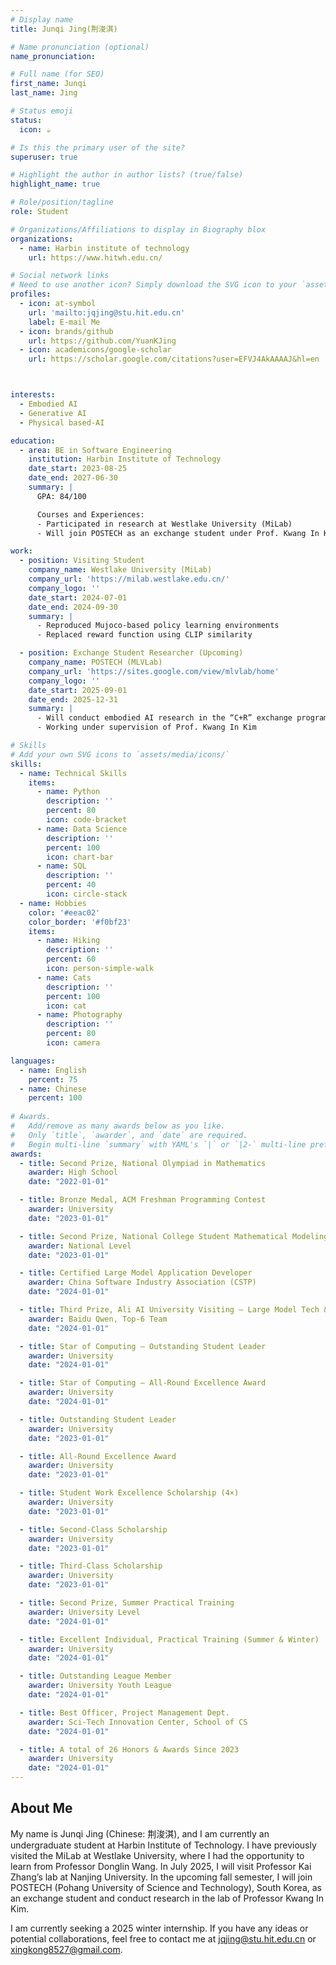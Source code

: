 ```yaml
---
# Display name
title: Junqi Jing(荆浚淇)

# Name pronunciation (optional)
name_pronunciation: 

# Full name (for SEO)
first_name: Junqi
last_name: Jing

# Status emoji
status:
  icon: ☕️

# Is this the primary user of the site?
superuser: true

# Highlight the author in author lists? (true/false)
highlight_name: true

# Role/position/tagline
role: Student

# Organizations/Affiliations to display in Biography blox
organizations:
  - name: Harbin institute of technology
    url: https://www.hitwh.edu.cn/

# Social network links
# Need to use another icon? Simply download the SVG icon to your `assets/media/icons/` folder.
profiles:
  - icon: at-symbol
    url: 'mailto:jqjing@stu.hit.edu.cn'
    label: E-mail Me
  - icon: brands/github
    url: https://github.com/YuanKJing
  - icon: academicons/google-scholar
    url: https://scholar.google.com/citations?user=EFVJ4AkAAAAJ&hl=en



interests:
  - Embodied AI
  - Generative AI
  - Physical based-AI

education:
  - area: BE in Software Engineering
    institution: Harbin Institute of Technology
    date_start: 2023-08-25
    date_end: 2027-06-30
    summary: |
      GPA: 84/100

      Courses and Experiences:
      - Participated in research at Westlake University (MiLab)
      - Will join POSTECH as an exchange student under Prof. Kwang In Kim

work:
  - position: Visiting Student
    company_name: Westlake University (MiLab)
    company_url: 'https://milab.westlake.edu.cn/'
    company_logo: ''
    date_start: 2024-07-01
    date_end: 2024-09-30
    summary: |
      - Reproduced Mujoco-based policy learning environments
      - Replaced reward function using CLIP similarity

  - position: Exchange Student Researcher (Upcoming)
    company_name: POSTECH (MLVLab)
    company_url: 'https://sites.google.com/view/mlvlab/home'
    company_logo: ''
    date_start: 2025-09-01
    date_end: 2025-12-31
    summary: |
      - Will conduct embodied AI research in the “C+R” exchange program
      - Working under supervision of Prof. Kwang In Kim

# Skills
# Add your own SVG icons to `assets/media/icons/`
skills:
  - name: Technical Skills
    items:
      - name: Python
        description: ''
        percent: 80
        icon: code-bracket
      - name: Data Science
        description: ''
        percent: 100
        icon: chart-bar
      - name: SQL
        description: ''
        percent: 40
        icon: circle-stack
  - name: Hobbies
    color: '#eeac02'
    color_border: '#f0bf23'
    items:
      - name: Hiking
        description: ''
        percent: 60
        icon: person-simple-walk
      - name: Cats
        description: ''
        percent: 100
        icon: cat
      - name: Photography
        description: ''
        percent: 80
        icon: camera

languages:
  - name: English
    percent: 75
  - name: Chinese
    percent: 100
  
# Awards.
#   Add/remove as many awards below as you like.
#   Only `title`, `awarder`, and `date` are required.
#   Begin multi-line `summary` with YAML's `|` or `|2-` multi-line prefix and indent 2 spaces below.
awards:
  - title: Second Prize, National Olympiad in Mathematics
    awarder: High School
    date: "2022-01-01"

  - title: Bronze Medal, ACM Freshman Programming Contest
    awarder: University
    date: "2023-01-01"

  - title: Second Prize, National College Student Mathematical Modeling Contest
    awarder: National Level
    date: "2023-01-01"

  - title: Certified Large Model Application Developer
    awarder: China Software Industry Association (CSTP)
    date: "2024-01-01"

  - title: Third Prize, Ali AI University Visiting – Large Model Tech & Trends
    awarder: Baidu Qwen, Top-6 Team
    date: "2024-01-01"

  - title: Star of Computing – Outstanding Student Leader
    awarder: University
    date: "2024-01-01"

  - title: Star of Computing – All-Round Excellence Award
    awarder: University
    date: "2024-01-01"

  - title: Outstanding Student Leader
    awarder: University
    date: "2023-01-01"

  - title: All-Round Excellence Award
    awarder: University
    date: "2023-01-01"

  - title: Student Work Excellence Scholarship (4×)
    awarder: University
    date: "2023-01-01"

  - title: Second-Class Scholarship
    awarder: University
    date: "2023-01-01"

  - title: Third-Class Scholarship
    awarder: University
    date: "2023-01-01"

  - title: Second Prize, Summer Practical Training
    awarder: University Level
    date: "2024-01-01"

  - title: Excellent Individual, Practical Training (Summer & Winter)
    awarder: University
    date: "2024-01-01"

  - title: Outstanding League Member
    awarder: University Youth League
    date: "2024-01-01"

  - title: Best Officer, Project Management Dept.
    awarder: Sci-Tech Innovation Center, School of CS
    date: "2024-01-01"

  - title: A total of 26 Honors & Awards Since 2023
    awarder: University
    date: "2024-01-01"
---
```


## About Me

My name is Junqi Jing (Chinese: 荆浚淇), and I am currently an undergraduate student at Harbin Institute of Technology. I have previously visited the MiLab at Westlake University, where I had the opportunity to learn from Professor Donglin Wang. In July 2025, I will visit Professor Kai Zhang’s lab at Nanjing University. In the upcoming fall semester, I will join POSTECH (Pohang University of Science and Technology), South Korea, as an exchange student and conduct research in the lab of Professor Kwang In Kim.

I am currently seeking a 2025 winter internship. If you have any ideas or potential collaborations, feel free to contact me at [jqjing@stu.hit.edu.cn](mailto:jqjing@stu.hit.edu.cn) or [xingkong8527@gmail.com](mailto:xingkong8527@gmail.com).

